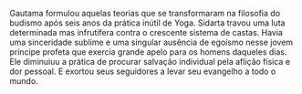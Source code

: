 ﻿Gautama formulou aquelas teorias que se transformaram na filosofia do budismo após seis anos da prática inútil de Yoga. Sidarta travou uma luta determinada mas infrutífera contra o crescente sistema de castas. Havia uma sinceridade sublime e uma singular ausência de egoísmo nesse jovem príncipe profeta que exercia grande apelo para os homens daqueles dias. Ele diminuiuu a prática de procurar salvação individual pela aflição física e dor pessoal. E exortou seus seguidores a levar seu evangelho a todo o mundo.